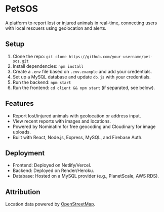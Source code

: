 # PetSOS
A platform to report lost or injured animals in real-time, connecting users with local rescuers using geolocation and alerts.

## Setup
1. Clone the repo: `git clone https://github.com/your-username/pet-sos.git`
2. Install dependencies: `npm install`
3. Create a `.env` file based on `.env.example` and add your credentials.
4. Set up a MySQL database and update `db.js` with your credentials.
5. Run the backend: `npm start`
6. Run the frontend: `cd client && npm start` (if separated, see below).

## Features
- Report lost/injured animals with geolocation or address input.
- View recent reports with images and locations.
- Powered by Nominatim for free geocoding and Cloudinary for image uploads.
- Built with React, Node.js, Express, MySQL, and Firebase Auth.

## Deployment
- Frontend: Deployed on Netlify/Vercel.
- Backend: Deployed on Render/Heroku.
- Database: Hosted on a MySQL provider (e.g., PlanetScale, AWS RDS).

## Attribution
Location data powered by [OpenStreetMap](https://www.openstreetmap.org).